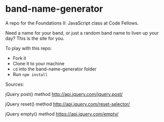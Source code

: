 # band-name-generator

A repo for the Foundations II: JavaScript class at Code Fellows.

Need a name for your band, or just a random band name to liven up your day? This is the site for you.

To play with this repo:
- Fork it
- Clone it to your machine
- ```cd``` into the band-name-generator folder
- Run ```npm install```



Sources:

jQuery post() method
http://api.jquery.com/jquery.post/

jQuery reset() method
http://api.jquery.com/reset-selector/

jQuery empty() method
https://api.jquery.com/empty/
